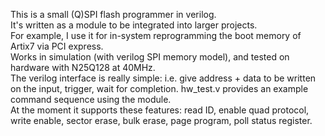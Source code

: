 This is a small (Q)SPI flash programmer in verilog.  
It's written as a module to be integrated into larger projects.  
For example, I use it for in-system reprogramming the boot memory of Artix7 via PCI express.  
Works in simulation (with verilog SPI memory model), and tested on hardware with N25Q128 at 40MHz.  
The verilog interface is really simple: i.e. give address + data to be written on the input, trigger, wait for completion.
hw_test.v provides an example command sequence using the module.  
At the moment it supports these features: read ID, enable quad protocol, write enable, sector erase, bulk erase, page program, poll status register.
